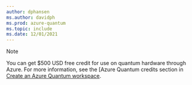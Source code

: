 ```yaml
---
author: dphansen
ms.author: davidph
ms.prod: azure-quantum
ms.topic: include
ms.date: 12/01/2021
---
```


> [!NOTE]
> You can get $500 USD free credit for use on quantum hardware through Azure. For more information, see the [Azure Quantum credits section in [Create an Azure Quantum workspace](xref:microsoft.quantum.how-to.workspace#azure-quantum-credits).